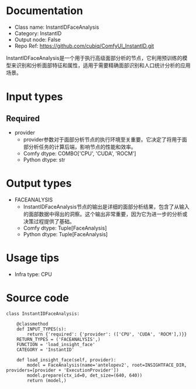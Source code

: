 # Documentation
- Class name: InstantIDFaceAnalysis
- Category: InstantID
- Output node: False
- Repo Ref: https://github.com/cubiq/ComfyUI_InstantID.git

InstantIDFaceAnalysis是一个用于执行高级面部分析的节点，它利用预训练的模型来识别和分析面部特征和属性，适用于需要精确面部识别和人口统计分析的应用场景。

# Input types
## Required
- provider
    - provider参数对于面部分析节点的执行环境至关重要。它决定了将用于面部分析任务的计算后端，影响节点的性能和效率。
    - Comfy dtype: COMBO['CPU', 'CUDA', 'ROCM']
    - Python dtype: str

# Output types
- FACEANALYSIS
    - InstantIDFaceAnalysis节点的输出是详细的面部分析结果，包含了从输入的面部数据中得出的洞察。这个输出非常重要，因为它为进一步的分析或决策过程提供了基础。
    - Comfy dtype: Tuple[FaceAnalysis]
    - Python dtype: Tuple[FaceAnalysis]

# Usage tips
- Infra type: CPU

# Source code
```
class InstantIDFaceAnalysis:

    @classmethod
    def INPUT_TYPES(s):
        return {'required': {'provider': (['CPU', 'CUDA', 'ROCM'],)}}
    RETURN_TYPES = ('FACEANALYSIS',)
    FUNCTION = 'load_insight_face'
    CATEGORY = 'InstantID'

    def load_insight_face(self, provider):
        model = FaceAnalysis(name='antelopev2', root=INSIGHTFACE_DIR, providers=[provider + 'ExecutionProvider'])
        model.prepare(ctx_id=0, det_size=(640, 640))
        return (model,)
```